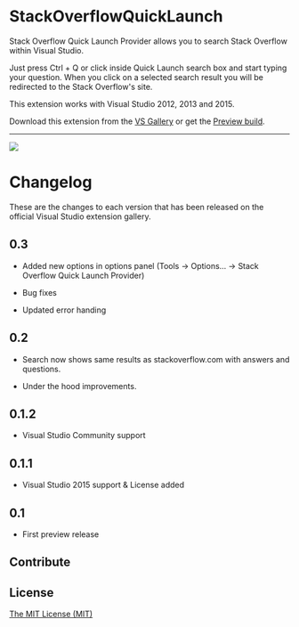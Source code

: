 # StackOverflowQuickLaunch

Stack Overflow Quick Launch Provider allows you to search Stack Overflow within Visual Studio.
 
Just press Ctrl + Q or click inside Quick Launch search box and start typing your question.
When you click on a selected search result you will be redirected to the Stack Overflow's site.
 
This extension works with Visual Studio 2012, 2013 and 2015.

Download this extension from the [VS Gallery](https://visualstudiogallery.msdn.microsoft.com/8d74682c-851e-4658-baaf-190ba11c1603)
or get the [Preview build](http://vsixgallery.com/extension/63E411F1-E531-44E8-8689-16B34600CF25/).

---------------------------------------

![](https://i1.visualstudiogallery.msdn.s-msft.com/8d74682c-851e-4658-baaf-190ba11c1603/image/file/182444/1/preview2.png)

# Changelog

These are the changes to each version that has been released
on the official Visual Studio extension gallery.

## 0.3     

- Added new options in options panel (Tools -> Options... -> Stack Overflow Quick Launch Provider)

- Bug fixes

- Updated error handing

## 0.2

- Search now shows same results as stackoverflow.com with answers and questions.

- Under the hood improvements.

## 0.1.2

- Visual Studio Community support

## 0.1.1

- Visual Studio 2015 support & License added

## 0.1

- First preview release 

## Contribute

## License
[The MIT License (MIT)](LICENSE)
